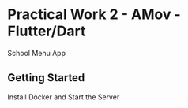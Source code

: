 # Practical Work 2 - AMov - Flutter/Dart

School Menu App

## Getting Started

Install Docker and Start the Server
